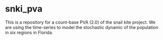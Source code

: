 # snki_pva
This is a repository for a count-base PVA (2.0) of the snail kite project. We are using the time-series to model the stochastic dynamic of the population in six regions in Florida.
